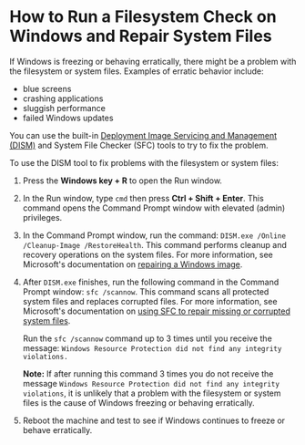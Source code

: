 # How to Run a Filesystem Check on Windows and Repair System Files

If Windows is freezing or behaving erratically, there might be a problem with
the filesystem or system files. Examples of erratic behavior include:

- blue screens
- crashing applications
- sluggish performance
- failed Windows updates

You can use the built-in
[Deployment Image Servicing and Management (DISM)](https://docs.microsoft.com/en-us/windows-hardware/manufacture/desktop/what-is-dism?view=windows-10)
and System File Checker (SFC) tools to try to fix the problem.

To use the DISM tool to fix problems with the filesystem or system files:

1. Press the **Windows key + R** to open the Run window.
1. In the Run window, type `cmd` then press **Ctrl + Shift + Enter**.
   This command opens the Command Prompt window with elevated (admin)
   privileges.
1. In the Command Prompt window, run the command:
   `DISM.exe /Online /Cleanup-Image /RestoreHealth`. This command performs
   cleanup and recovery operations on the system files. For more information,
   see Microsoft's documentation on [repairing a Windows image](https://docs.microsoft.com/en-us/windows-hardware/manufacture/desktop/repair-a-windows-image?view=windows-10).
1. After `DISM.exe` finishes, run the following command in the Command Prompt
   window: `sfc /scannow`. This command scans all protected system files and
   replaces corrupted files. For more information, see Microsoft's documentation
   on
   [using SFC to repair missing or corrupted system files](https://support.microsoft.com/en-us/topic/use-the-system-file-checker-tool-to-repair-missing-or-corrupted-system-files-79aa86cb-ca52-166a-92a3-966e85d4094e).

   Run the `sfc /scannow` command up to 3 times until you receive the message:
   `Windows Resource Protection did not find any integrity violations.`

   **Note:** If after running this command 3 times you do not receive the
   message `Windows Resource Protection did not find any integrity
   violations`, it is unlikely that a problem with the filesystem or system
   files is the cause of Windows freezing or behaving erratically.

1. Reboot the machine and test to see if Windows continues to freeze or behave
   erratically.
